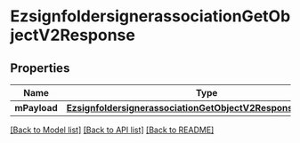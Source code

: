 # EzsignfoldersignerassociationGetObjectV2Response

## Properties
Name | Type | Description | Notes
------------ | ------------- | ------------- | -------------
**mPayload** | [**EzsignfoldersignerassociationGetObjectV2ResponseMPayload***](EzsignfoldersignerassociationGetObjectV2ResponseMPayload.md) |  | 

[[Back to Model list]](../README.md#documentation-for-models) [[Back to API list]](../README.md#documentation-for-api-endpoints) [[Back to README]](../README.md)


